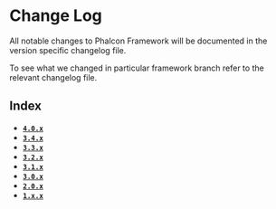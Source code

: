 # Change Log

All notable changes to Phalcon Framework will be documented in the version specific changelog file.

To see what we changed in particular framework branch refer to the relevant changelog file.

## Index

- [**`4.0.x`**](CHANGELOG-4.0.md)
- [**`3.4.x`**](resources/CHANGELOG-3.4.md)
- [**`3.3.x`**](resources/CHANGELOG-3.3.md)
- [**`3.2.x`**](resources/CHANGELOG-3.2.md)
- [**`3.1.x`**](resources/CHANGELOG-3.1.md)
- [**`3.0.x`**](resources/CHANGELOG-3.0.md)
- [**`2.0.x`**](resources/CHANGELOG-2.0.md)
- [**`1.x.x`**](resources/CHANGELOG-1.x.md)

